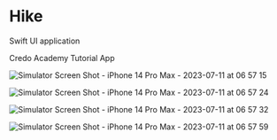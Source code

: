 # Hike
Swift UI application 


Credo Academy Tutorial App


![Simulator Screen Shot - iPhone 14 Pro Max - 2023-07-11 at 06 57 15](https://github.com/kekule15/Hike/assets/48706746/3cbbc87f-9c19-4445-8c1c-d17a6d51c9ac)


![Simulator Screen Shot - iPhone 14 Pro Max - 2023-07-11 at 06 57 24](https://github.com/kekule15/Hike/assets/48706746/aaa0cfe6-8347-439a-9de6-9b5b56ad633f)


![Simulator Screen Shot - iPhone 14 Pro Max - 2023-07-11 at 06 57 32](https://github.com/kekule15/Hike/assets/48706746/35c6c965-817b-4e68-b5e4-7e45f960b07c)

![Simulator Screen Shot - iPhone 14 Pro Max - 2023-07-11 at 06 57 59](https://github.com/kekule15/Hike/assets/48706746/a2c6614f-b7f2-4872-b1da-59f383f2a9ca)


